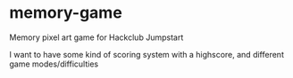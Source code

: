 # memory-game
Memory pixel art game for Hackclub Jumpstart

 I want to have some kind of scoring system with a highscore, and different game modes/difficulties
